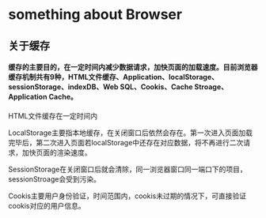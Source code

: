 # something about Browser

## 关于缓存
#### 缓存的主要目的，在一定时间内减少数据请求，加快页面的加载速度。目前浏览器缓存机制共有9种，HTML文件缓存、Application、localStorage、sessionStorage、indexDB、Web SQL、Cookis、Cache Stroage、Application Cache。
HTML文件缓存在一定时间内

LocalStorage主要指本地缓存，在关闭窗口后依然会存在。第一次进入页面加载完毕后，第二次进入页面若localStorage中还存在对应数据，将不再进行二次请求，加快页面的渲染速度。

SessionStorage在关闭窗口后就会清除，同一浏览器窗口同一端口下的项目，sessionStroage会受到污染。

Cookis主要用户身份验证，时间范围内，cookis未过期的情况下，可直接验证cookis对应的用户信息。
